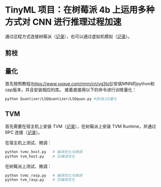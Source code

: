 # TinyML 项目：在树莓派 4b 上运用多种方式对 CNN 进行推理过程加速

通过远程方式连接树莓派（[记录](https://gist.github.com/LogCreative/3b6af209d3fd6309cdfac02ed98f8789)），也可以通过虚拟机模拟（[记录](https://gist.github.com/LogCreative/f87d968d91cf554ccf48d3b3f7fd7987)）。

## 剪枝



## 量化

首先按照教程(https://www.yuque.com/mnn/cn/vg3to5)安装MNN的python和cpp版本，并且安装相应的库。
接着直接用以下的命令进行训练量化：

```bash
python Quantizer/LSQQuantizer/LSQquan.py #启动LSQ量化
```

## TVM

首先需要在宿主机上安装 TVM（[记录](https://gist.github.com/LogCreative/8b8f0d956756cf710c01185eacc05d27)），在树莓派上安装 TVM Runtime，并通过 RPC 连接（[记录](https://gist.github.com/LogCreative/75eb8f87fb1d2ce227aa638216643776)）。

在宿主机上测试、微调：

```bash
python tvmc_host.py   # 编译优化与微调
python tvm_host.py    # 仅编译优化
```

在树莓派上测试、微调：

```bash
python tvmc_rasp.py   # 编译优化与微调
python tvm_rasp.py    # 仅编译优化
```
